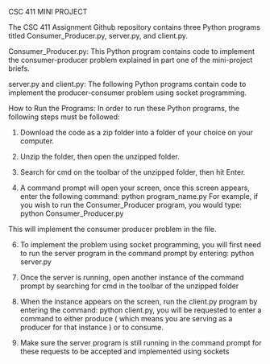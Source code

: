 CSC 411 MINI PROJECT

The CSC 411 Assignment Github repository contains three Python programs titled Consumer_Producer.py, server.py, and client.py.

Consumer_Producer.py:
This Python program contains code to implement the consumer-producer problem explained in part one of the mini-project briefs.

server.py and client.py:
The following Python programs contain code to implement the producer-consumer problem using socket programming.

How to Run the Programs:
In order to run these Python programs, the following steps must be followed:

1. Download the code as a zip folder into a folder of your choice on your computer.
   
3. Unzip the folder, then open the unzipped folder.
   
4. Search for cmd on the toolbar of the unzipped folder, then hit Enter.
   
5. A command prompt will open your screen, once this screen appears, enter the following command: python program_name.py
For example, if you wish to run the Consumer_Producer program, you would type: python Consumer_Producer.py

This will implement the consumer producer problem in the file.
   
6. To implement the problem using socket programming, you will first need to run the server program in the command prompt by entering: python server.py
   
8.  Once the server is running, open another instance of the command prompt by searching for cmd in the toolbar of the unzipped folder
   
10. When the instance appears on the screen, run the client.py program by entering the command: python client.py, you will be requested to enter a command to either produce ( which means you are serving as a producer for that instance ) or to consume.
    
12. Make sure the server program is still running in the command prompt for these requests to be accepted and implemented using sockets
